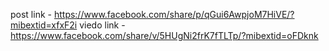 post link - https://www.facebook.com/share/p/qGui6AwpjoM7HiVE/?mibextid=xfxF2i
viedo link - https://www.facebook.com/share/v/5HUgNi2frK7fTLTp/?mibextid=oFDknk

